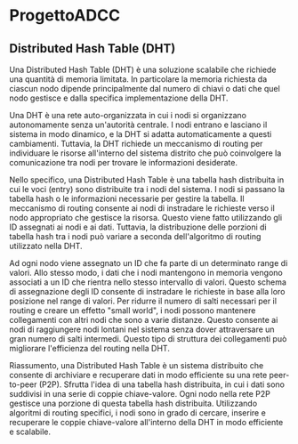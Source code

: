 # ProgettoADCC
## Distributed Hash Table (DHT)
Una Distributed Hash Table (DHT) è una soluzione scalabile che richiede una quantità di memoria limitata. 
In particolare la memoria richiesta da ciascun nodo dipende principalmente dal numero di chiavi o dati che quel nodo gestisce e dalla specifica implementazione della DHT.

Una DHT è una rete auto-organizzata in cui i nodi si organizzano autonomamente senza un'autorità centrale. 
I nodi entrano e lasciano il sistema in modo dinamico, e la DHT si adatta automaticamente a questi cambiamenti. 
Tuttavia, la DHT richiede un meccanismo di routing per individuare le risorse all'interno del sistema distrito che può coinvolgere la comunicazione tra nodi per trovare le informazioni desiderate.

Nello specifico, una Distributed Hash Table è una tabella hash distribuita in cui le voci (entry) sono distribuite tra i nodi del sistema. 
I nodi si passano la tabella hash o le informazioni necessarie per gestire la tabella. Il meccanismo di routing consente ai nodi di instradare le richieste verso il nodo appropriato che gestisce la risorsa. Questo viene fatto utilizzando gli ID assegnati ai nodi e ai dati. 
Tuttavia, la distribuzione delle porzioni di tabella hash tra i nodi può variare a seconda dell'algoritmo di routing utilizzato nella DHT.

Ad ogni nodo viene assegnato un ID che fa parte di un determinato range di valori. Allo stesso modo, i dati che i nodi mantengono in memoria vengono associati a un ID che rientra nello stesso intervallo di valori. Questo schema di assegnazione degli ID consente di instradare le richieste in base alla loro posizione nel range di valori.
Per ridurre il numero di salti necessari per il routing e creare un effetto "small world", i nodi possono mantenere collegamenti con altri nodi che sono a varie distanze. Questo consente ai nodi di raggiungere nodi lontani nel sistema senza dover attraversare un gran numero di salti intermedi. Questo tipo di struttura dei collegamenti può migliorare l'efficienza del routing nella DHT.

Riassumento, una Distributed Hash Table è un sistema distribuito che consente di archiviare e recuperare dati in modo efficiente su una rete peer-to-peer (P2P). 
Sfrutta l'idea di una tabella hash distribuita, in cui i dati sono suddivisi in una serie di coppie chiave-valore. Ogni nodo nella rete P2P gestisce una porzione di questa tabella hash distribuita. Utilizzando algoritmi di routing specifici, i nodi sono in grado di cercare, inserire e recuperare le coppie chiave-valore all'interno della DHT in modo efficiente e scalabile.
